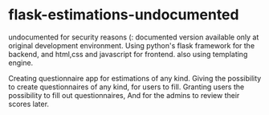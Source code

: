 # flask-estimations-undocumented
undocumented for security reasons (:
documented version available only at original development environment.
Using python's flask framework for the backend, and html,css and javascript for frontend. also using templating engine.

Creating questionnaire app for estimations of any kind.
Giving the possibility to create questionnaires of any kind, for users to fill.
Granting users the possibility to fill out questionnaires,
And for the admins to review their scores later.
